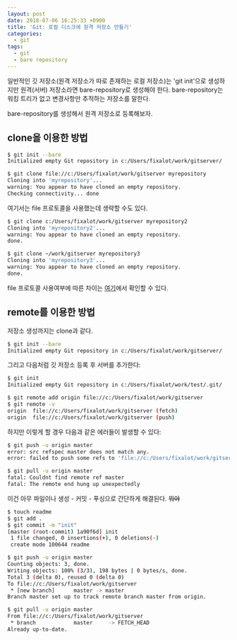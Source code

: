 ```yaml
---
layout: post
date: 2018-07-06 16:25:33 +0900
title: 'Git: 로컬 디스크에 원격 저장소 만들기'
categories:
  - git
tags:
  - git
  - bare repository
---
```


일반적인 깃 저장소(원격 저장소가 따로 존재하는 로컬 저장소)는 'git init'으로 생성하지만 원격(서버) 저장소라면 bare-repository로 생성해야 한다. bare-repository는 워킹 트리가 없고 변경사항만 추적하는 저장소를 말한다.

bare-repository를 생성해서 원격 저장소로 등록해보자.

## clone을 이용한 방법

```bash
$ git init --bare
Initialized empty Git repository in c:/Users/fixalot/work/gitserver/

$ git clone file://c:/Users/fixalot/work/gitserver myrepository
Cloning into 'myrepository'...
warning: You appear to have cloned an empty repository.
Checking connectivity... done
```

여기서는 file 프로토콜을 사용했는데 생략할 수도 있다.

```bash
$ git clone c:/Users/fixalot/work/gitserver myrepository2
Cloning into 'myrepository2'...
warning: You appear to have cloned an empty repository.
done.

$ git clone ~/work/gitserver myrepository3
Cloning into 'myrepository3'...
warning: You appear to have cloned an empty repository.
done.
```

file 프로토콜 사용여부에 따른 차이는 [여기](https://git-scm.com/book/ko/v2/Git-%EC%84%9C%EB%B2%84-%ED%94%84%EB%A1%9C%ED%86%A0%EC%BD%9C)에서 확인할 수 있다.

## remote를 이용한 방법

저장소 생성까지는 clone과 같다.

```bash
$ git init --bare
Initialized empty Git repository in c:/Users/fixalot/work/gitserver/
```

그리고 다음처럼 깃 저장소 등록 후 서버를 추가한다:

```bash
$ git init
Initialized empty Git repository in c:/Users/fixalot/work/test/.git/

$ git remote add origin file://c:/Users/fixalot/work/gitserver
$ git remote -v
origin  file://c:/Users/fixalot/work/gitserver (fetch)
origin  file://c:/Users/fixalot/work/gitserver (push)
```

하지만 이렇게 할 경우 다음과 같은 에러들이 발생할 수 있다:

```bash
$ git push -u origin master
error: src refspec master does not match any.
error: failed to push some refs to 'file://c:/Users/fixalot/work/gitserver'

$ git pull -u origin master
fatal: Couldnt find remote ref master
fatal: The remote end hung up unexpectedly
```

이건 아무 파일이나 생성 - 커밋 - 푸싱으로 간단하게 해결된다. ~~뭐야~~

```bash
$ touch readme
$ git add .
$ git commit -m "init"
[master (root-commit) 1a90f6d] init
 1 file changed, 0 insertions(+), 0 deletions(-)
 create mode 100644 readme

$ git push -u origin master
Counting objects: 3, done.
Writing objects: 100% (3/3), 198 bytes | 0 bytes/s, done.
Total 3 (delta 0), reused 0 (delta 0)
To file://c:/Users/fixalot/work/gitserver
 * [new branch]      master -> master
Branch master set up to track remote branch master from origin.

$ git pull -u origin master
From file://c:/Users/fixalot/work/gitserver
 * branch            master     -> FETCH_HEAD
Already up-to-date.
```
